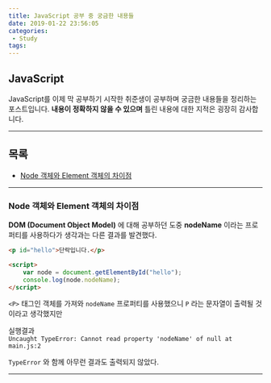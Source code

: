 ```yaml
---
title: JavaScript 공부 중 궁금한 내용들
date: 2019-01-22 23:56:05
categories: 
 - Study
tags:
---
```


## JavaScript

JavaScript를 이제 막 공부하기 시작한 취준생이 공부하며 궁금한 내용들을 정리하는 포스트입니다. **내용이 정확하지 않을 수 있으며** 틀린 내용에 대한 지적은 굉장히 감사합니다.

<!-- more -->

---

## 목록

- [Node 객체와 Element 객체의 차이점](#Node-객체와-Element-객체의-차이점)

---

### Node 객체와 Element 객체의 차이점

**DOM (Document Object Model)** 에 대해 공부하던 도중 **nodeName** 이라는 프로퍼티를 사용하다가 생각과는 다른 결과를 발견했다.

```html
<p id="hello">단락입니다.</p>

<script>
    var node = document.getElementById("hello");
    console.log(node.nodeName);
</script>
```

`<P>` 태그인 객체를 가져와 `nodeName` 프로퍼티를 사용했으니 `P` 라는 문자열이 출력될 것이라고 생각했지만

실행결과  
`Uncaught TypeError: Cannot read property 'nodeName' of null at main.js:2`

`TypeError` 와 함께 아무런 결과도 출력되지 않았다.

---